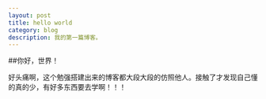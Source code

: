 ```yaml
---
layout: post
title: hello world
category: blog
description: 我的第一篇博客。
---
```


##你好，世界！

好头痛啊，这个勉强搭建出来的博客都大段大段的仿照他人。接触了才发现自己懂的真的少，有好多东西要去学啊！！！ 